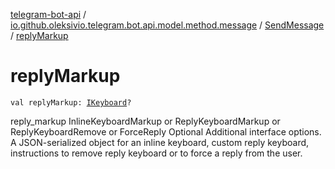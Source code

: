[telegram-bot-api](../../index.md) / [io.github.oleksivio.telegram.bot.api.model.method.message](../index.md) / [SendMessage](index.md) / [replyMarkup](./reply-markup.md)

# replyMarkup

`val replyMarkup: `[`IKeyboard`](../../io.github.oleksivio.telegram.bot.api.model.objects.std.keyboard/-i-keyboard.md)`?`

reply_markup
InlineKeyboardMarkup or ReplyKeyboardMarkup or ReplyKeyboardRemove or ForceReply
Optional
Additional interface options.
A JSON-serialized object for an inline keyboard, custom reply keyboard,
instructions to remove reply keyboard or to force a reply from the user.

